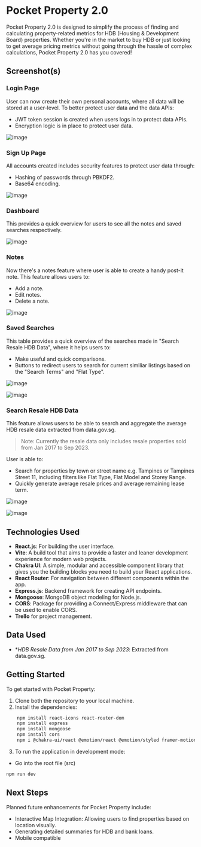 # Pocket Property 2.0

Pocket Property 2.0 is designed to simplify the process of finding and calculating property-related metrics for HDB (Housing & Development Board) properties. Whether you're in the market to buy HDB or just looking to get average pricing metrics without going through the hassle of complex calculations, Pocket Property 2.0 has you covered! 

## Screenshot(s)
 ### Login Page
 User can now create their own personal accounts, where all data will be stored at a user-level. To better protect user data and the data APIs:
 - JWT token session is created when users logs in to protect data APIs.
 - Encryption logic is in place to protect user data. 
 
![image](https://github.com/wiwianquek/pocket-property-FE/assets/136752154/76bf5245-053a-4dd2-bdac-56a6d176b1a3)

### Sign Up Page
All accounts created includes security features to protect user data through:
- Hashing of passwords through PBKDF2.
- Base64 encoding. 
  
![image](https://github.com/wiwianquek/pocket-property-FE/assets/136752154/8810db82-d7d0-4515-a24f-d04413d6caa2)

### Dashboard

This provides a quick overview for users to see all the notes and saved searches respectively. 

![image](https://github.com/wiwianquek/pocket-property-FE/assets/136752154/e35d060f-5c34-4721-9fdf-2dc1900110d9)

### Notes

Now there's a notes feature where user is able to create a handy post-it note. This feature allows users to: 
- Add a note. 
- Edit notes.
- Delete a note.
  
![image](https://github.com/wiwianquek/pocket-property-FE/assets/136752154/1e5e5fff-d72b-4e0f-81cb-085d99771f81)

### Saved Searches
This table provides a quick overview of the searches made in "Search Resale HDB Data", where it helps users to:
- Make useful and quick comparisons.
- Buttons to redirect users to search for current similiar listings based on the "Search Terms" and "Flat Type".

![image](https://github.com/wiwianquek/pocket-property-FE/assets/136752154/638dea58-e2b3-4df2-98a4-647ce03a8ba1)

![image](https://github.com/wiwianquek/pocket-property-FE/assets/136752154/e739ce95-a0e9-402b-9689-50dbd73e6e3a)


 ### Search Resale HDB Data
 This feature allows users to be able to search and aggregate the average HDB resale data extracted from data.gov.sg.
 
 > Note: Currently the resale data only includes resale properties sold from Jan 2017 to Sep 2023.

 User is able to:
 - Search for properties by town or street name e.g. Tampines or Tampines Street 11, including filters like Flat Type, Flat Model and Storey Range.
 - Quickly generate average resale prices and average remaining lease term.
 
![image](https://github.com/wiwianquek/pocket-property-FE/assets/136752154/c39eaea6-cf66-4383-bc9f-367b82a004ce)


![image](https://github.com/wiwianquek/pocket-property-FE/assets/136752154/94348b23-d261-49b2-831c-d09421a9465f)


## Technologies Used

- **React.js**: For building the user interface.
- **Vite**: A build tool that aims to provide a faster and leaner development experience for modern web projects.
- **Chakra UI**: A simple, modular and accessible component library that gives you the building blocks you need to build your React applications.
- **React Router**: For navigation between different components within the app.
- **Express.js**: Backend framework for creating API endpoints.
- **Mongoose**: MongoDB object modeling for Node.js.
- **CORS**: Package for providing a Connect/Express middleware that can be used to enable CORS.
- **Trello** for project management.

## Data Used
- **HDB Resale Data from Jan 2017 to Sep 2023*: Extracted from data.gov.sg.

## Getting Started

To get started with Pocket Property:

1. Clone both the repository to your local machine.
2. Install the dependencies:
```bash
    npm install react-icons react-router-dom
    npm install express
    npm install mongoose 
    npm install cors 
    npm i @chakra-ui/react @emotion/react @emotion/styled framer-motion
```
3. To run the application in development mode:
- Go into the root file (src)
```bash 
npm run dev
```

## Next Steps
Planned future enhancements for Pocket Property include:

- Interactive Map Integration: Allowing users to find properties based on location visually.
- Generating detailed summaries for HDB and bank loans.
- Mobile compatible

